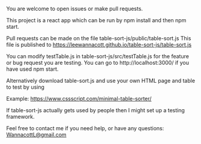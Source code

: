 
You are welcome to open issues or make pull requests.

This project is a react app which can be run by npm install and then npm start.

Pull requests can be made on the file table-sort-js/public/table-sort.js
This file is published to https://leewannacott.github.io/table-sort-js/table-sort.js

You can modify testTable.js in table-sort-js/src/testTable.js for the feature or
bug request you are testing. You can go to http://localhost:3000/ if you have used npm start. 

Alternatively download table-sort.js and use your
own HTML page and table to test by using <script src="table-sort-js"></script>

Example: https://www.cssscript.com/minimal-table-sorter/

If table-sort-js actually gets used by people then I might set up a testing framework.

Feel free to contact me if you need help, or have any questions:
WannacottL@gmail.com 
